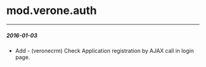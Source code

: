 # mod.verone.auth
---

#####  2016-01-03

- Add - (veronecrm) Check Application registration by AJAX call in login page.
